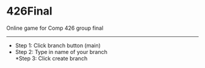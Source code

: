 # 426Final
Online game for Comp 426 group final

---
* Step 1: Click branch button (main)  
* Step 2: Type in name of your branch  
*Step 3: Click create branch  

